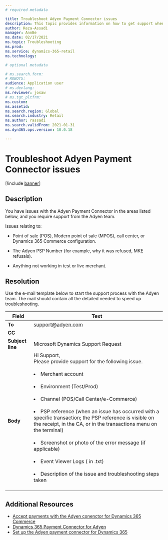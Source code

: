 ```yaml
---
# required metadata

title: Troubleshoot Adyen Payment Connector issues
description: This topic provides information on how to get support when you have issues with the Adyen Payment Connector. 
author: Reza-Assadi
manager: AnnBe
ms.date: 02/17/2021
ms.topic: Troubleshooting
ms.prod: 
ms.service: dynamics-365-retail
ms.technology: 

# optional metadata

# ms.search.form: 
# ROBOTS: 
audience: Application user
# ms.devlang: 
ms.reviewer: josaw
# ms.tgt_pltfrm: 
ms.custom: 
ms.assetid: 
ms.search.region: Global
ms.search.industry: Retail
ms.author: rassadi
ms.search.validFrom: 2021-01-31
ms.dyn365.ops.version: 10.0.18

---
```


# Troubleshoot Adyen Payment Connector issues

[!include [banner](../../includes/banner.md)]

## Description
You have issues with the Adyen Payment Connector in the areas listed below, and you require support from the Adyen team. 

Issues relating to:
-   Point of sale (POS), Modern point of sale (MPOS), call center, or Dynamics 365 Commerce configuration.

-   The Adyen PSP Number (for example, why it was refused, MKE refusals).

-   Anything not working in test or live merchant.

## Resolution
Use the e-mail template below to start the support process with the Adyen team. The mail should contain all the detailed needed to speed up troubleshooting.

| Field            | Text              |
|------------------|-------------------|
| **To**           | support@adyen.com |
| **CC**           |                   |
| **Subject line** | Microsoft Dynamics Support Request |
| **Body** | Hi Support,</br>Please provide support for the following issue.</br></br><li>Merchant account</li></br><li>Environment (Test/Prod)</li></br><li>Channel (POS/Call Center/e-Commerce)</li></br><li>PSP reference (when an issue has occurred with a specific transaction; the PSP reference is visible on the receipt, in the CA, or in the transactions menu on the terminal)</li></br><li>Screenshot or photo of the error message (if applicable)</li></br><li>Event Viewer Logs ( in .txt)</li></br><li>Description of the issue and troubleshooting steps taken</li></br> |

## Additional Resources
- [Accept payments with the Adyen conenctor for Dynamics 365 Commerce](https://www.adyen.com/partners/dynamics-365-commerce)
- [Dynamics 365 Payment Connector for Adyen](../dev-itpro/adyen-connector.md)
- [Set up the Adyen payment connector for Dynamics 365](https://docs.adyen.com/plugins/microsoft-dynamics)
